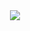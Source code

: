 [//]:<p align="center">
 [//]: <a href="https://git.io/streak-stats">
[//]:    <img src="https://streak-stats.demolab.com?user=IB-12&theme=prussian" alt="GitHub Streak">
[//]:  </a>
[//]:</p>



<div align="center">
  <img src="https://profile-counter.glitch.me/IB-12/count.svg?"  />
</div>

